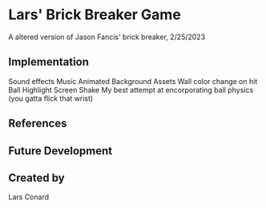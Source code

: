 # Lars' Brick Breaker Game

A altered version of Jason Fancis' brick breaker, 2/25/2023

## Implementation
Sound effects
Music
Animated Background
Assets
Wall color change on hit
Ball Highlight
Screen Shake
My best attempt at encorporating ball physics (you gatta flick that wrist)

## References


## Future Development


## Created by
Lars Conard
